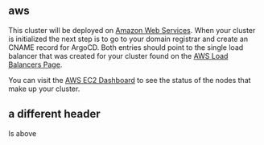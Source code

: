 ## aws

This cluster will be deployed on [Amazon Web Services](https://aws.com). When
your cluster is initialized the next step is to go to your domain registrar and
create an CNAME record for ArgoCD. Both entries should point to the single load
balancer that was created for your cluster found on the
[AWS Load Balancers Page](https://console.aws.amazon.com/ec2/v2/home?#LoadBalancers).

You can visit the
[AWS EC2 Dashboard](https://console.aws.amazon.com/ec2/home?#Instances:instanceState=running;v=3)
to see the status of the nodes that make up your cluster.

## a different header

Is above
